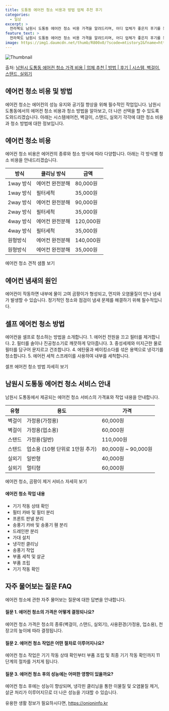 ```yaml
---
title: 도통동 에어컨 청소 비용과 방법 업체 추천 후기
categories:
  - 일상
excerpt: >
  전라북도 남원시 도통동 에어컨 청소 비용 가격을 알려드리며, 어디 업체가 좋은지 후기를 통해 알아보겠습니다. 현재 글에서는 시스템, 벽걸이, 스탠드, 실외기 각각에 대해 청소 비용이 나와 있으니 참고하시면 되겠습니다. 에어컨 분해 청소 방법 보기 👈 클릭셀프 에어컨 청소 방법 보기👈 클릭남원시 도통동 에어컨 청소 비용시스템에어컨 방식클리닝방식금액1way 방식에어컨 완전분해80,000원1way 방식에어컨 필터세척35,000원2way 방식에어컨 완전분해90,000원2way 방식에어컨 필터세척35,000원4way 방식에어컨 완전분해120,000원4way 방식에어컨 필터세척35,000원원형방식에어컨 완전분해140,000원원형방식에어컨 필터세척35,000원에어컨 청소 견적 샘플 보기 👈 클릭에어컨 냄새의 원인에어..
feature_text: >
  전라북도 남원시 도통동 에어컨 청소 비용 가격을 알려드리며, 어디 업체가 좋은지 후기를 통해 알아보겠습니다. 현재 글에서는 시스템, 벽걸이, 스탠드, 실외기 각각에 대해 청소 비용이 나와 있으니 참고하시면 되겠습니다. 에어컨 분해 청소 방법 보기 👈 클릭셀프 에어컨 청소 방법 보기👈 클릭남원시 도통동 에어컨 청소 비용시스템에어컨 방식클리닝방식금액1way 방식에어컨 완전분해80,000원1way 방식에어컨 필터세척35,000원2way 방식에어컨 완전분해90,000원2way 방식에어컨 필터세척35,000원4way 방식에어컨 완전분해120,000원4way 방식에어컨 필터세척35,000원원형방식에어컨 완전분해140,000원원형방식에어컨 필터세척35,000원에어컨 청소 견적 샘플 보기 👈 클릭에어컨 냄새의 원인에어..
image: https://img1.daumcdn.net/thumb/R800x0/?scode=mtistory2&fname=https%3A%2F%2Fblog.kakaocdn.net%2Fdn%2FbttG9d%2FbtsHwrI4yIl%2FHbvwsHeEwGg5VKj6twOKf1%2Fimg.webp
---
```


![Thumbnail](https://img1.daumcdn.net/thumb/R800x0/?scode=mtistory2&fname=https%3A%2F%2Fblog.kakaocdn.net%2Fdn%2FbttG9d%2FbtsHwrI4yIl%2FHbvwsHeEwGg5VKj6twOKf1%2Fimg.webp)

<p>출처: <a href="https://onioninfo.kr/entry/%EB%82%A8%EC%9B%90%EC%8B%9C-%EB%8F%84%ED%86%B5%EB%8F%99-%EC%97%90%EC%96%B4%EC%BB%A8-%EC%B2%AD%EC%86%8C-%EA%B0%80%EA%B2%A9-%EB%B9%84%EC%9A%A9-%EC%97%85%EC%B2%B4-%EC%B6%94%EC%B2%9C-%EB%B0%A9%EB%B2%95-%ED%9B%84%EA%B8%B0-%EC%8B%9C%EC%8A%A4%ED%85%9C-%EB%B2%BD%EA%B1%B8%EC%9D%B4-%EC%8A%A4%ED%83%A0%EB%93%9C-%EC%8B%A4%EC%99%B8%EA%B8%B0" rel="dofollow">남원시 도통동 에어컨 청소 가격 비용 | 업체 추천 | 방법 | 후기 | 시스템, 벽걸이, 스탠드, 실외기</a> </p>

## 에어컨 청소 비용 및 방법



에어컨 청소는 에어컨의 성능 유지와 공기질 향상을 위해 필수적인 작업입니다. 남원시 도통동에서의 에어컨 청소 비용과 청소 방법을 알아보고,
더 나은 선택을 할 수 있도록 도와드리겠습니다. 아래는 시스템에어컨, 벽걸이, 스탠드, 실외기 각각에 대한 청소 비용과 청소 방법에 대한
정보입니다.

## 에어컨 청소 비용

에어컨 청소 비용은 에어컨의 종류와 청소 방식에 따라 다양합니다. 아래는 각 방식별 청소 비용을 안내드리겠습니다.

**방식** | **클리닝 방식** | **금액**  
---|---|---  
1way 방식 | 에어컨 완전분해 | 80,000원  
1way 방식 | 필터세척 | 35,000원  
2way 방식 | 에어컨 완전분해 | 90,000원  
2way 방식 | 필터세척 | 35,000원  
4way 방식 | 에어컨 완전분해 | 120,000원  
4way 방식 | 필터세척 | 35,000원  
원형방식 | 에어컨 완전분해 | 140,000원  
원형방식 | 에어컨 완전분해 | 35,000원  
  
에어컨 청소 견적 샘플 보기

## **에어컨 냄새의 원인**

에어컨이 작동하면 내부에 물이 고여 곰팡이가 형성되고, 먼지와 오염물질이 만나 냄새가 발생할 수 있습니다. 정기적인 청소와 점검이 냄새
문제를 해결하기 위해 필수적입니다.

## **셀프 에어컨 청소 방법**

에어컨을 셀프로 청소하는 방법을 소개합니다. 1\. 에어컨 전원을 끄고 필터를 제거합니다. 2\. 필터를 솔이나 진공청소기로 깨끗하게
닦아줍니다. 3\. 중성세제와 미지근한 물로 필터를 담구어 문지르고 건조합니다. 4\. 에탄올과 베이킹소다를 섞은 용액으로 냉각기를
청소합니다. 5\. 에어컨 세척 스프레이를 사용하여 내부를 세척합니다.

셀프 에어컨 청소 방법 자세히 보기

## 남원시 도통동 에어컨 청소 서비스 안내

남원시 도통동에서 제공되는 에어컨 청소 서비스의 가격표와 작업 내용을 안내합니다.

**유형** | **용도** | **가격**  
---|---|---  
벽걸이 | 가정용(가정용) | 60,000원  
벽걸이 | 가정용(업소용) | 60,000원  
스탠드 | 가정용(일반) | 110,000원  
스탠드 | 업소용 (10평 단위로 1만원 추가) | 80,000원 ~ 90,000원  
실외기 | 일반형 | 40,000원  
실외기 | 멀티형 | 60,000원  
  
에어컨 청소, 곰팡이 제거 서비스 자세히 보기

#### 에어컨 청소 작업 내용

  * 기기 작동 상태 확인
  * 필터 카바 및 필터 분리
  * 프론트 판넬 분리
  * 송풍기 카바 및 송풍기 휀 분리
  * 드레인판 분리
  * 가대 설치
  * 냉각핀 클리닝
  * 송풍기 작업
  * 부품 세척 및 살균
  * 부품 조립
  * 기기 작동 확인

## 자주 물어보는 질문 FAQ

에어컨 청소에 관한 자주 물어보는 질문에 대한 답변을 안내합니다.

#### 질문 1. 에어컨 청소의 가격은 어떻게 결정되나요?

에어컨 청소 가격은 청소의 종류(벽걸이, 스탠드, 실외기), 사용환경(가정용, 업소용), 천장고의 높이에 따라 결정됩니다.

#### 질문 2. 에어컨 청소 작업은 어떤 절차로 이루어지나요?

에어컨 청소 작업은 기기 작동 상태 확인부터 부품 조립 및 최종 기기 작동 확인까지 11단계의 절차를 거치게 됩니다.

#### 질문 3. 에어컨 청소 후의 성능에는 어떠한 영향이 있을까요?

에어컨 청소 후에는 성능이 향상되며, 냉각핀 클리닝을 통한 이물질 및 오염물질 제거, 살균 처리가 이루어지므로 더 나은 성능을 기대할 수
있습니다.



 

유용한 생활 정보가 필요하시다면, <a href="https://onioninfo.kr" rel="dofollow">https://onioninfo.kr</a>


